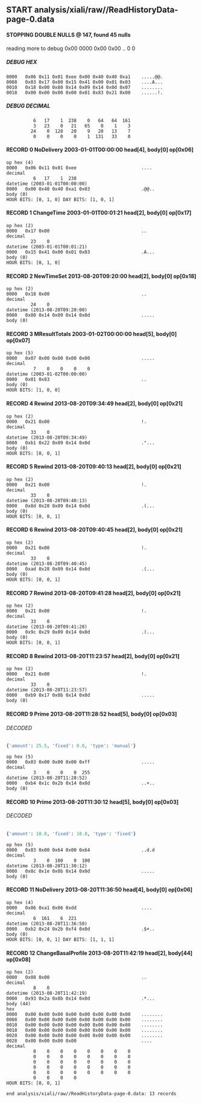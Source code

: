 ## START analysis/xiali/raw//ReadHistoryData-page-0.data
#### STOPPING DOUBLE NULLS @ 147, found 45 nulls
reading more to debug 0x00
    0000   0x00 0x00                                  ..
              0    0
##### DEBUG HEX
    0000   0x06 0x11 0x01 0xee 0x00 0x40 0x40 0xa1    .....@@.
    0008   0x03 0x17 0x00 0x15 0x41 0x00 0x01 0x03    ....A...
    0010   0x18 0x00 0x80 0x14 0x09 0x14 0x0d 0x07    ........
    0018   0x00 0x00 0x00 0x00 0x01 0x83 0x21 0x00    ......!.
##### DEBUG DECIMAL
              6   17    1  238    0   64   64  161
              3   23    0   21   65    0    1    3
             24    0  128   20    9   20   13    7
              0    0    0    0    1  131   33    0
#### RECORD 0 NoDelivery 2003-01-01T00:00:00 head[4], body[0] op[0x06]

    op hex (4)
    0000   0x06 0x11 0x01 0xee                        ....
    decimal
              6   17    1  238
    datetime (2003-01-01T00:00:00)
    0000   0x00 0x40 0x40 0xa1 0x03                   .@@..
    body (0)
    HOUR BITS: [0, 1, 0] DAY BITS: [1, 0, 1]
#### RECORD 1 ChangeTime 2003-01-01T00:01:21 head[2], body[0] op[0x17]

    op hex (2)
    0000   0x17 0x00                                  ..
    decimal
             23    0
    datetime (2003-01-01T00:01:21)
    0000   0x15 0x41 0x00 0x01 0x03                   .A...
    body (0)
    HOUR BITS: [0, 1, 0]
#### RECORD 2 NewTimeSet 2013-08-20T09:20:00 head[2], body[0] op[0x18]

    op hex (2)
    0000   0x18 0x00                                  ..
    decimal
             24    0
    datetime (2013-08-20T09:20:00)
    0000   0x80 0x14 0x09 0x14 0x0d                   .....
    body (0)

#### RECORD 3 MResultTotals 2003-01-02T00:00:00 head[5], body[0] op[0x07]

    op hex (5)
    0000   0x07 0x00 0x00 0x00 0x00                   .....
    decimal
              7    0    0    0    0
    datetime (2003-01-02T00:00:00)
    0000   0x01 0x83                                  ..
    body (0)
    HOUR BITS: [1, 0, 0]
#### RECORD 4 Rewind 2013-08-20T09:34:49 head[2], body[0] op[0x21]

    op hex (2)
    0000   0x21 0x00                                  !.
    decimal
             33    0
    datetime (2013-08-20T09:34:49)
    0000   0xb1 0x22 0x09 0x14 0x0d                   ."...
    body (0)
    HOUR BITS: [0, 0, 1]
#### RECORD 5 Rewind 2013-08-20T09:40:13 head[2], body[0] op[0x21]

    op hex (2)
    0000   0x21 0x00                                  !.
    decimal
             33    0
    datetime (2013-08-20T09:40:13)
    0000   0x8d 0x28 0x09 0x14 0x0d                   .(...
    body (0)
    HOUR BITS: [0, 0, 1]
#### RECORD 6 Rewind 2013-08-20T09:40:45 head[2], body[0] op[0x21]

    op hex (2)
    0000   0x21 0x00                                  !.
    decimal
             33    0
    datetime (2013-08-20T09:40:45)
    0000   0xad 0x28 0x09 0x14 0x0d                   .(...
    body (0)
    HOUR BITS: [0, 0, 1]
#### RECORD 7 Rewind 2013-08-20T09:41:28 head[2], body[0] op[0x21]

    op hex (2)
    0000   0x21 0x00                                  !.
    decimal
             33    0
    datetime (2013-08-20T09:41:28)
    0000   0x9c 0x29 0x09 0x14 0x0d                   .)...
    body (0)
    HOUR BITS: [0, 0, 1]
#### RECORD 8 Rewind 2013-08-20T11:23:57 head[2], body[0] op[0x21]

    op hex (2)
    0000   0x21 0x00                                  !.
    decimal
             33    0
    datetime (2013-08-20T11:23:57)
    0000   0xb9 0x17 0x0b 0x14 0x0d                   .....
    body (0)

#### RECORD 9 Prime 2013-08-20T11:28:52 head[5], body[0] op[0x03]
###### DECODED
```python
{'amount': 25.5, 'fixed': 0.0, 'type': 'manual'}
```
    op hex (5)
    0000   0x03 0x00 0x00 0x00 0xff                   .....
    decimal
              3    0    0    0  255
    datetime (2013-08-20T11:28:52)
    0000   0xb4 0x1c 0x2b 0x14 0x0d                   ..+..
    body (0)

#### RECORD 10 Prime 2013-08-20T11:30:12 head[5], body[0] op[0x03]
###### DECODED
```python
{'amount': 10.0, 'fixed': 10.0, 'type': 'fixed'}
```
    op hex (5)
    0000   0x03 0x00 0x64 0x00 0x64                   ..d.d
    decimal
              3    0  100    0  100
    datetime (2013-08-20T11:30:12)
    0000   0x8c 0x1e 0x0b 0x14 0x0d                   .....
    body (0)

#### RECORD 11 NoDelivery 2013-08-20T11:36:50 head[4], body[0] op[0x06]

    op hex (4)
    0000   0x06 0xa1 0x06 0xdd                        ....
    decimal
              6  161    6  221
    datetime (2013-08-20T11:36:50)
    0000   0xb2 0x24 0x2b 0xf4 0x0d                   .$+..
    body (0)
    HOUR BITS: [0, 0, 1] DAY BITS: [1, 1, 1]
#### RECORD 12 ChangeBasalProfile 2013-08-20T11:42:19 head[2], body[44] op[0x08]

    op hex (2)
    0000   0x08 0x00                                  ..
    decimal
              8    0
    datetime (2013-08-20T11:42:19)
    0000   0x93 0x2a 0x0b 0x14 0x0d                   .*...
    body (44)
    hex
    0000   0x00 0x00 0x00 0x00 0x00 0x00 0x00 0x00    ........
    0008   0x00 0x00 0x00 0x00 0x00 0x00 0x00 0x00    ........
    0010   0x00 0x00 0x00 0x00 0x00 0x00 0x00 0x00    ........
    0018   0x00 0x00 0x00 0x00 0x00 0x00 0x00 0x00    ........
    0020   0x00 0x00 0x00 0x00 0x00 0x00 0x00 0x00    ........
    0028   0x00 0x00 0x00 0x00                        ....
    decimal
              0    0    0    0    0    0    0    0
              0    0    0    0    0    0    0    0
              0    0    0    0    0    0    0    0
              0    0    0    0    0    0    0    0
              0    0    0    0    0    0    0    0
              0    0    0    0
    HOUR BITS: [0, 0, 1]
`end analysis/xiali/raw//ReadHistoryData-page-0.data: 13 records`
